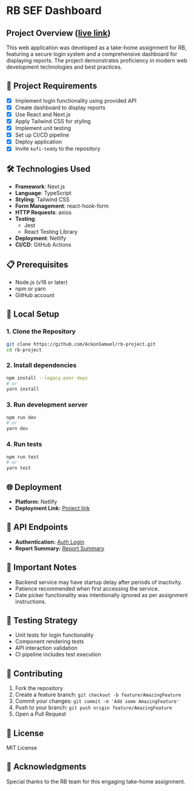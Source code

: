 # RB SEF Dashboard

## Project Overview ([live link](https://rainforestbuilder.netlify.app/))

This web application was developed as a take-home assignment for RB, featuring a secure login system and a comprehensive dashboard for displaying reports. The project demonstrates proficiency in modern web development technologies and best practices.

## 🚀 Project Requirements

- [x] Implement login functionality using provided API
- [x] Create dashboard to display reports
- [x] Use React and Next.js
- [x] Apply Tailwind CSS for styling
- [x] Implement unit testing
- [x] Set up CI/CD pipeline
- [x] Deploy application
- [x] Invite `kofi-teddy` to the repository

## 🛠 Technologies Used

- **Framework**: Next.js
- **Language**: TypeScript
- **Styling**: Tailwind CSS
- **Form Management**: react-hook-form
- **HTTP Requests**: axios
- **Testing**:
  - Jest
  - React Testing Library
- **Deployment**: Netlify
- **CI/CD**: GitHub Actions

## 📋 Prerequisites

- Node.js (v18 or later)
- npm or yarn
- GitHub account

## 🔧 Local Setup

### 1. Clone the Repository

```bash
git clone https://github.com/AckonSamuel/rb-project.git
cd rb-project
```

### 2. Install dependencies

```bash
npm install --legacy-peer-deps
# or
yarn install
```

### 3. Run development server

```bash
npm run dev
# or
yarn dev
```

### 4. Run tests

```bash
npm run test
# or
yarn test
```

## 🌐 Deployment

- **Platform:** Netlify
- **Deployment Link:** [Project link](https://rainforestbuilder.netlify.app/)

## 🔐 API Endpoints

- **Authentication:** [Auth Login](https://rb-playground.onrender.com/internal/redoc/#tag/auth/operation/auth_login_create)
- **Report Summary:** [Report Summary](https://rb-playground.onrender.com/internal/redoc/#tag/report/operation/report_get_summary)

## 📝 Important Notes

- Backend service may have startup delay after periods of inactivity.
- Patience recommended when first accessing the service.
- Date picker functionality was intentionally ignored as per assignment instructions.

## 🧪 Testing Strategy

- Unit tests for login functionality
- Component rendering tests
- API interaction validation
- CI pipeline includes test execution

## 🤝 Contributing

1. Fork the repository
2. Create a feature branch: `git checkout -b feature/AmazingFeature`
3. Commit your changes: `git commit -m 'Add some AmazingFeature'`
4. Push to your branch: `git push origin feature/AmazingFeature`
5. Open a Pull Request

## 📜 License

MIT License

## 🙏 Acknowledgments

Special thanks to the RB team for this engaging take-home assignment.
